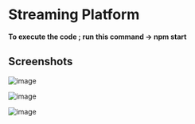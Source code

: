<h1>Streaming Platform</h1>

<p>
  <b>To execute the code ; run this command -> npm start</b>
</p>

<h2>Screenshots</h2>

![image](https://github.com/AmbroseDAkash/Streaming_platform/assets/93151820/0e4bd751-bd79-479a-bf1d-069f53365559)

![image](https://github.com/AmbroseDAkash/Streaming_platform/assets/93151820/ed58d118-b974-434d-b0c7-680018a39c49)



![image](https://github.com/AmbroseDAkash/Streaming_platform/assets/93151820/42a0ea73-2bf3-4310-ad6d-dc19e2b5569a)





